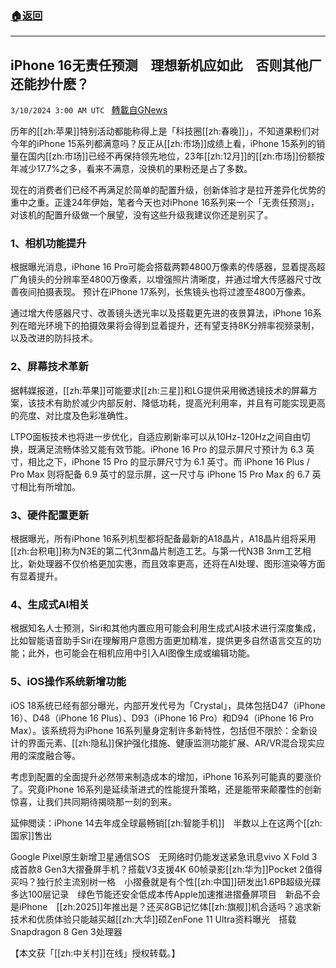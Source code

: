 ###  [:house:返回](README.md)
---


## iPhone 16无责任预测　理想新机应如此　否则其他厂还能抄什麽？
`3/10/2024 3:00 AM UTC ` [轉載自GNews](https://gnews.org/articles/2380889)

历年的[[zh:苹果]]特别活动都能称得上是「科技圈[[zh:春晚]]」，不知道果粉们对今年的iPhone 15系列都满意吗？反正从[[zh:市场]]成绩上看，iPhone 15系列的销量在国内[[zh:市场]]已经不再保持领先地位，23年[[zh:12月]]的[[zh:市场]]份额按年减少17.7%之多，看来不满意，没换机的果粉还是占了多数。

现在的消费者们已经不再满足於简单的配置升级，创新体验才是拉开差异化优势的重中之重。正逢24年伊始，笔者今天也对iPhone 16系列来一个「无责任预测」，对该机的配置升级做一个展望，没有这些升级我建议你还是别买了。

### 1、相机功能提升

根据曝光消息，iPhone 16 Pro可能会搭载两颗4800万像素的传感器，显着提高超广角镜头的分辨率至4800万像素，以增强照片清晰度，并通过增大传感器尺寸改善夜间拍摄表现。 预计在iPhone 17系列，长焦镜头也将过渡至4800万像素。

通过增大传感器尺寸、改善镜头透光率以及搭载更先进的夜景算法，iPhone 16系列在暗光环境下的拍摄效果将会得到显着提升，还有望支持8K分辨率视频录制，以及改进的防抖技术。

### 2、屏幕技术革新

据韩媒报道，[[zh:苹果]]可能要求[[zh:三星]]和LG提供采用微透镜技术的屏幕方案，该技术有助於减少内部反射、降低功耗，提高光利用率，并且有可能实现更高的亮度、对比度及色彩准确性。

LTPO面板技术也将进一步优化，自适应刷新率可以从10Hz-120Hz之间自由切换，既满足流畅体验又能有效节能。iPhone 16 Pro 的显示屏尺寸预计为 6.3 英寸，相比之下，iPhone 15 Pro 的显示屏尺寸为 6.1 英寸。而 iPhone 16 Plus / Pro Max 则将配备 6.9 英寸的显示屏，这一尺寸与 iPhone 15 Pro Max 的 6.7 英寸相比有所增加。

### 3、硬件配置更新

根据曝光，所有iPhone 16系列机型都将配备最新的A18晶片，A18晶片组将采用[[zh:台积电]]称为N3E的第二代3nm晶片制造工艺。与第一代N3B 3nm工艺相比，新处理器不仅价格更加实惠，而且效率更高，还将在AI处理、图形渲染等方面有显着提升。

### 4、生成式AI相关

根据知名人士预测，Siri和其他内置应用可能会利用生成式AI技术进行深度集成，比如智能语音助手Siri在理解用户意图方面更加精准，提供更多自然语言交互的功能；此外，也可能会在相机应用中引入AI图像生成或编辑功能。

### 5、iOS操作系统新增功能

iOS 18系统已经有部分曝光，内部开发代号为「Crystal」，具体包括D47（iPhone 16）、D48（iPhone 16 Plus）、D93（iPhone 16 Pro）和D94（iPhone 16 Pro Max）。该系统将为iPhone 16系列量身定制许多新特性，包括但不限於：全新设计的界面元素、[[zh:隐私]]保护强化措施、健康监测功能扩展、AR/VR混合现实应用的深度融合等。

考虑到配置的全面提升必然带来制造成本的增加，iPhone 16系列可能真的要涨价了。究竟iPhone 16系列是延续渐进式的性能提升策略，还是能带来颠覆性的创新惊喜，让我们共同期待揭晓那一刻的到来。

延伸閲读：iPhone 14去年成全球最畅销[[zh:智能手机]]　半数以上在这两个[[zh:国家]]售出

Google Pixel原生新增卫星通信SOS　无网络时仍能发送紧急讯息vivo X Fold 3成首款8 Gen3大摺叠屏手机？搭载V3支援4K 60帧录影[[zh:华为]]Pocket 2值得买吗？独行於主流别树一格　小摺叠就是有个性[[zh:中国]]研发出1.6PB超级光碟　多达100层记录　绿色节能还安全低成本传Apple加速推进摺叠屏项目　新品不会是iPhone　[[zh:2025]]年推出是？还买8GB记忆体[[zh:旗舰]]机合适吗？追求新技术和优质体验只能越买越[[zh:大华]]硕ZenFone 11 Ultra资料曝光　搭载Snapdragon 8 Gen 3处理器

【本文获「[[zh:中关村]]在线」授权转载。】
